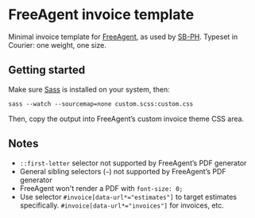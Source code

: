 # FreeAgent invoice template

Minimal invoice template for [FreeAgent](https://freeagent.com), as used by [SB-PH](https://sb-ph.com). Typeset in Courier: one weight, one size.

## Getting started

Make sure [Sass](http://sass-lang.com) is installed on your system, then:

```
sass --watch --sourcemap=none custom.scss:custom.css
```
Then, copy the output into FreeAgent’s custom invoice theme CSS area.

## Notes

- `::first-letter` selector not supported by FreeAgent’s PDF generator
- General sibling selectors (`~`) not supported by FreeAgent’s PDF generator
- FreeAgent won't render a PDF with `font-size: 0;`
- Use selector `#invoice[data-url*="estimates"]` to target estimates specifically. `#invoice[data-url*="invoices"]` for invoices, etc.
